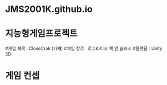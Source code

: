 # JMS2001K.github.io
# 지능형게임프로젝트

#게임 제목 : CloseCrak (가제)
#게임 장르 : 로그라이크 핵 앤 슬래시
#플랫폼 : Unity 3D

# 게임 컨셉


